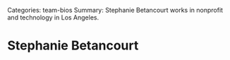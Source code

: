 Categories: team-bios
Summary: Stephanie Betancourt works in nonprofit and technology in Los Angeles. 

# Stephanie Betancourt

